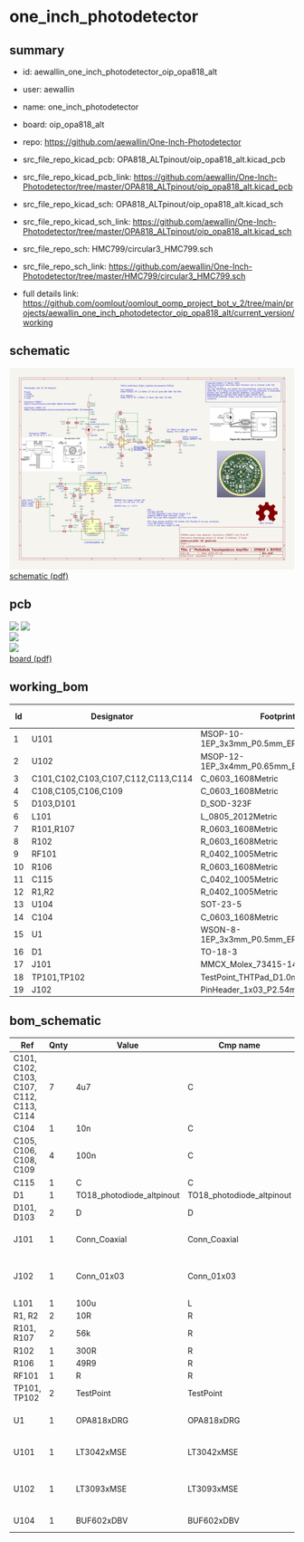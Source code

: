 # one_inch_photodetector
 
## summary 
* id: aewallin_one_inch_photodetector_oip_opa818_alt
* user: aewallin
* name: one_inch_photodetector
* board: oip_opa818_alt
* repo: https://github.com/aewallin/One-Inch-Photodetector
* src_file_repo_kicad_pcb: OPA818_ALTpinout/oip_opa818_alt.kicad_pcb
* src_file_repo_kicad_pcb_link: https://github.com/aewallin/One-Inch-Photodetector/tree/master/OPA818_ALTpinout/oip_opa818_alt.kicad_pcb
* src_file_repo_kicad_sch: OPA818_ALTpinout/oip_opa818_alt.kicad_sch
* src_file_repo_kicad_sch_link: https://github.com/aewallin/One-Inch-Photodetector/tree/master/OPA818_ALTpinout/oip_opa818_alt.kicad_sch

* src_file_repo_sch: HMC799/circular3_HMC799.sch
* src_file_repo_sch_link: https://github.com/aewallin/One-Inch-Photodetector/tree/master/HMC799/circular3_HMC799.sch
* full details link: https://github.com/oomlout/oomlout_oomp_project_bot_v_2/tree/main/projects/aewallin_one_inch_photodetector_oip_opa818_alt/current_version/working  

## schematic  
![](working_schematic_600.png)  
[schematic (pdf)](working_schematic.pdf) 






















## pcb  
![](working_3d_600.png) 
![](working_3d_front_600.png)  
![](working_3d_back_600.png)  
![](working_600.png)  
[board (pdf)](working.pdf)  

## working_bom
| Id | Designator | Footprint | Quantity | Designation | Supplier and ref |  | None | 
| --- | --- | --- | --- | --- | --- | --- | --- | 
| 1 | U101 | MSOP-10-1EP_3x3mm_P0.5mm_EP1.68x1.88mm | 1 | LT3042xMSE |  |  | [''] | 
| 2 | U102 | MSOP-12-1EP_3x4mm_P0.65mm_EP1.65x2.85mm | 1 | LT3093xMSE |  |  | [''] | 
| 3 | C101,C102,C103,C107,C112,C113,C114 | C_0603_1608Metric | 7 | 4u7 |  |  | [''] | 
| 4 | C108,C105,C106,C109 | C_0603_1608Metric | 4 | 100n |  |  | [''] | 
| 5 | D103,D101 | D_SOD-323F | 2 | D |  |  | [''] | 
| 6 | L101 | L_0805_2012Metric | 1 | 100u |  |  | [''] | 
| 7 | R101,R107 | R_0603_1608Metric | 2 | 56k |  |  | [''] | 
| 8 | R102 | R_0603_1608Metric | 1 | 300R |  |  | [''] | 
| 9 | RF101 | R_0402_1005Metric | 1 | R |  |  | [''] | 
| 10 | R106 | R_0603_1608Metric | 1 | 49R9 |  |  | [''] | 
| 11 | C115 | C_0402_1005Metric | 1 | C |  |  | [''] | 
| 12 | R1,R2 | R_0402_1005Metric | 2 | 10R |  |  | [''] | 
| 13 | U104 | SOT-23-5 | 1 | BUF602xDBV |  |  | [''] | 
| 14 | C104 | C_0603_1608Metric | 1 | 10n |  |  | [''] | 
| 15 | U1 | WSON-8-1EP_3x3mm_P0.5mm_EP1.45x2.4mm | 1 | OPA818xDRG |  |  | [''] | 
| 16 | D1 | TO-18-3 | 1 | TO18_photodiode_altpinout |  |  | [''] | 
| 17 | J101 | MMCX_Molex_73415-1471_Vertical | 1 | Conn_Coaxial |  |  | [''] | 
| 18 | TP101,TP102 | TestPoint_THTPad_D1.0mm_Drill0.5mm | 2 | TestPoint |  |  | [''] | 
| 19 | J102 | PinHeader_1x03_P2.54mm_Vertical | 1 | Conn_01x03 |  |  | [''] | 


## bom_schematic
| Ref | Qnty | Value | Cmp name | Footprint | Description | Vendor | DNP | 
| --- | --- | --- | --- | --- | --- | --- | --- | 
| C101, C102, C103, C107, C112, C113, C114 | 7 | 4u7 | C | Capacitor_SMD:C_0603_1608Metric | Unpolarized capacitor |  |  | 
| C104 | 1 | 10n | C | Capacitor_SMD:C_0603_1608Metric | Unpolarized capacitor |  |  | 
| C105, C106, C108, C109 | 4 | 100n | C | Capacitor_SMD:C_0603_1608Metric | Unpolarized capacitor |  |  | 
| C115 | 1 | C | C | Capacitor_SMD:C_0402_1005Metric | Unpolarized capacitor |  |  | 
| D1 | 1 | TO18_photodiode_altpinout | TO18_photodiode_altpinout | Package_TO_SOT_THT:TO-18-3 |  |  |  | 
| D101, D103 | 2 | D | D | Diode_SMD:D_SOD-323F | Diode |  |  | 
| J101 | 1 | Conn_Coaxial | Conn_Coaxial | Connector_Coaxial:MMCX_Molex_73415-1471_Vertical | coaxial connector (BNC, SMA, SMB, SMC, Cinch/RCA, LEMO, ...) |  |  | 
| J102 | 1 | Conn_01x03 | Conn_01x03 | Connector_PinHeader_2.54mm:PinHeader_1x03_P2.54mm_Vertical | Generic connector, single row, 01x03, script generated (kicad-library-utils/schlib/autogen/connector/) |  |  | 
| L101 | 1 | 100u | L | Inductor_SMD:L_0805_2012Metric | Inductor |  |  | 
| R1, R2 | 2 | 10R | R | Resistor_SMD:R_0402_1005Metric | Resistor |  |  | 
| R101, R107 | 2 | 56k | R | Resistor_SMD:R_0603_1608Metric | Resistor |  |  | 
| R102 | 1 | 300R | R | Resistor_SMD:R_0603_1608Metric | Resistor |  |  | 
| R106 | 1 | 49R9 | R | Resistor_SMD:R_0603_1608Metric | Resistor |  |  | 
| RF101 | 1 | R | R | Resistor_SMD:R_0402_1005Metric | Resistor |  |  | 
| TP101, TP102 | 2 | TestPoint | TestPoint | TestPoint:TestPoint_THTPad_D1.0mm_Drill0.5mm | test point |  |  | 
| U1 | 1 | OPA818xDRG | OPA818xDRG | Package_SON:WSON-8-1EP_3x3mm_P0.5mm_EP1.45x2.4mm |  2.7 GHz, High-Voltage, FET-Input, Low Noise, Operational Amplifier, WSON-8 |  |  | 
| U101 | 1 | LT3042xMSE | LT3042xMSE | Package_SO:MSOP-10-1EP_3x3mm_P0.5mm_EP1.68x1.88mm | 200mA, Adjustable, Ultralow Noise, Ultrahigh PSRR RF Linear Regulator, MSOP-10 |  |  | 
| U102 | 1 | LT3093xMSE | LT3093xMSE | Package_SO:MSOP-12-1EP_3x4mm_P0.65mm_EP1.65x2.85mm | -200mA, Adjustable, Ultralow Noise, Ultrahigh PSRR RF Negative Linear Regulator, MSOP-12 |  |  | 
| U104 | 1 | BUF602xDBV | BUF602xDBV | Package_TO_SOT_SMD:SOT-23-5 | High-Speed, 1000 MHz, Closed-Loop Buffer, SOT23-5 |  |  | 



